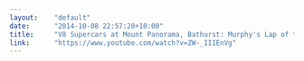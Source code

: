 ```yaml
---
layout:    "default"
date:      "2014-10-08 22:57:20+10:00"
title:     "V8 Supercars at Mount Panorama, Bathurst: Murphy's Lap of the Gods"
link:      "https://www.youtube.com/watch?v=ZW-_IIIEnVg"
---
```

